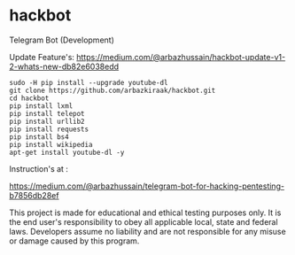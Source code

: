 # hackbot
Telegram Bot (Development)

Update Feature's:
https://medium.com/@arbazhussain/hackbot-update-v1-2-whats-new-db82e6038edd

```
sudo -H pip install --upgrade youtube-dl
git clone https://github.com/arbazkiraak/hackbot.git
cd hackbot
pip install lxml
pip install telepot
pip install urllib2
pip install requests
pip install bs4
pip install wikipedia
apt-get install youtube-dl -y
```

Instruction's at :

https://medium.com/@arbazhussain/telegram-bot-for-hacking-pentesting-b7856db28ef


This project is made for educational and ethical testing purposes only. It is the end user's responsibility to obey all applicable local, state and federal laws. Developers assume no liability and are not responsible for any misuse or damage caused by this program.
